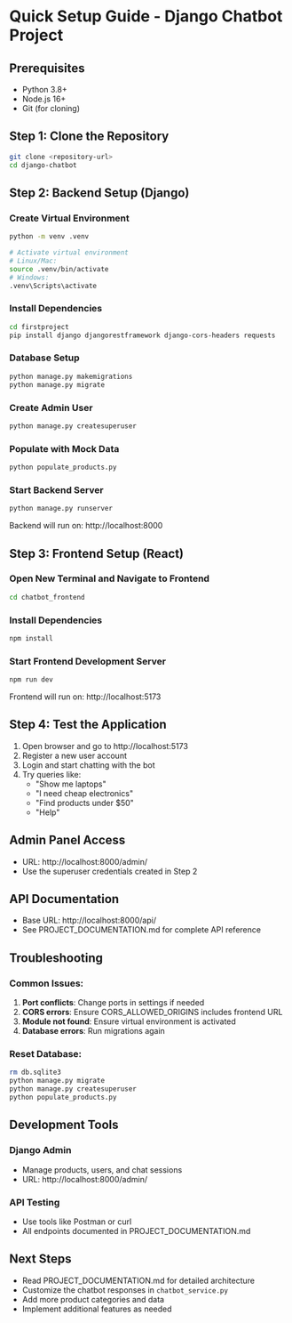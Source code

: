 # Quick Setup Guide - Django Chatbot Project

## Prerequisites
- Python 3.8+
- Node.js 16+
- Git (for cloning)

## Step 1: Clone the Repository
```bash
git clone <repository-url>
cd django-chatbot
```

## Step 2: Backend Setup (Django)

### Create Virtual Environment
```bash
python -m venv .venv

# Activate virtual environment
# Linux/Mac:
source .venv/bin/activate
# Windows:
.venv\Scripts\activate
```

### Install Dependencies
```bash
cd firstproject
pip install django djangorestframework django-cors-headers requests
```

### Database Setup
```bash
python manage.py makemigrations
python manage.py migrate
```

### Create Admin User
```bash
python manage.py createsuperuser
```

### Populate with Mock Data
```bash
python populate_products.py
```

### Start Backend Server
```bash
python manage.py runserver
```
Backend will run on: http://localhost:8000

## Step 3: Frontend Setup (React)

### Open New Terminal and Navigate to Frontend
```bash
cd chatbot_frontend
```

### Install Dependencies
```bash
npm install
```

### Start Frontend Development Server
```bash
npm run dev
```
Frontend will run on: http://localhost:5173

## Step 4: Test the Application

1. Open browser and go to http://localhost:5173
2. Register a new user account
3. Login and start chatting with the bot
4. Try queries like:
   - "Show me laptops"
   - "I need cheap electronics"
   - "Find products under $50"
   - "Help"

## Admin Panel Access
- URL: http://localhost:8000/admin/
- Use the superuser credentials created in Step 2

## API Documentation
- Base URL: http://localhost:8000/api/
- See PROJECT_DOCUMENTATION.md for complete API reference

## Troubleshooting

### Common Issues:
1. **Port conflicts**: Change ports in settings if needed
2. **CORS errors**: Ensure CORS_ALLOWED_ORIGINS includes frontend URL
3. **Module not found**: Ensure virtual environment is activated
4. **Database errors**: Run migrations again

### Reset Database:
```bash
rm db.sqlite3
python manage.py migrate
python manage.py createsuperuser
python populate_products.py
```

## Development Tools

### Django Admin
- Manage products, users, and chat sessions
- URL: http://localhost:8000/admin/

### API Testing
- Use tools like Postman or curl
- All endpoints documented in PROJECT_DOCUMENTATION.md

## Next Steps
- Read PROJECT_DOCUMENTATION.md for detailed architecture
- Customize the chatbot responses in `chatbot_service.py`
- Add more product categories and data
- Implement additional features as needed 